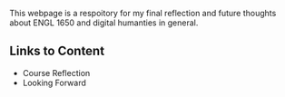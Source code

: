 This webpage is a respoitory for my final reflection and future thoughts about ENGL 1650 and digital humanties in general. 

## Links to Content 

* Course Reflection
* Looking Forward 

